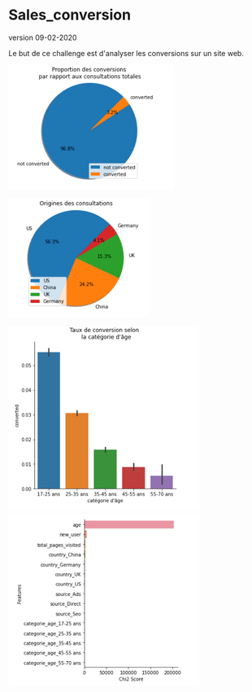 # Sales_conversion

version 09-02-2020

Le but de ce challenge est d'analyser les conversions sur un site web.

![PIC1](/md_image/pic1.PNG)

![PIC2](/md_image/pic2.PNG)

![PIC3](/md_image/pic3.PNG)

![PIC4](/md_image/pic4.PNG)
